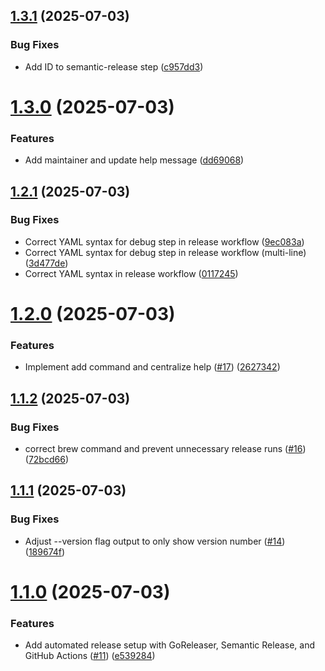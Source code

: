 ## [1.3.1](https://github.com/kennyparsons/gitbak/compare/v1.3.0...v1.3.1) (2025-07-03)


### Bug Fixes

* Add ID to semantic-release step ([c957dd3](https://github.com/kennyparsons/gitbak/commit/c957dd3d8a16d37917132c0e86d59c1fdc110543))

# [1.3.0](https://github.com/kennyparsons/gitbak/compare/v1.2.1...v1.3.0) (2025-07-03)


### Features

* Add maintainer and update help message ([dd69068](https://github.com/kennyparsons/gitbak/commit/dd690682761a56c51ce7bc4d78d468799ceafe21))

## [1.2.1](https://github.com/kennyparsons/gitbak/compare/v1.2.0...v1.2.1) (2025-07-03)


### Bug Fixes

* Correct YAML syntax for debug step in release workflow ([9ec083a](https://github.com/kennyparsons/gitbak/commit/9ec083af62ac6dd443612871c704319f14b8975d))
* Correct YAML syntax for debug step in release workflow (multi-line) ([3d477de](https://github.com/kennyparsons/gitbak/commit/3d477de88d208d0fc2d30e8949254c42d1bf7342))
* Correct YAML syntax in release workflow ([0117245](https://github.com/kennyparsons/gitbak/commit/01172455f4b2b8a4fb691c6f5b00ff396ad9fd59))

# [1.2.0](https://github.com/kennyparsons/gitbak/compare/v1.1.2...v1.2.0) (2025-07-03)


### Features

* Implement add command and centralize help ([#17](https://github.com/kennyparsons/gitbak/issues/17)) ([2627342](https://github.com/kennyparsons/gitbak/commit/262734246f4f0f18c6858a36a9a3e89cc1fe7ea8))

## [1.1.2](https://github.com/kennyparsons/gitbak/compare/v1.1.1...v1.1.2) (2025-07-03)


### Bug Fixes

* correct brew command and prevent unnecessary release runs ([#16](https://github.com/kennyparsons/gitbak/issues/16)) ([72bcd66](https://github.com/kennyparsons/gitbak/commit/72bcd66bb0b5ee093b4acaa8fbdb717e284ea986))

## [1.1.1](https://github.com/kennyparsons/gitbak/compare/v1.1.0...v1.1.1) (2025-07-03)


### Bug Fixes

* Adjust --version flag output to only show version number ([#14](https://github.com/kennyparsons/gitbak/issues/14)) ([189674f](https://github.com/kennyparsons/gitbak/commit/189674f3fd725e755a9e5b1822f2df178da849d7))

# [1.1.0](https://github.com/kennyparsons/gitbak/compare/v1.0.0...v1.1.0) (2025-07-03)


### Features

* Add automated release setup with GoReleaser, Semantic Release, and GitHub Actions ([#11](https://github.com/kennyparsons/gitbak/issues/11)) ([e539284](https://github.com/kennyparsons/gitbak/commit/e53928402cb1ea217e2c8c8f824d2b06e2b95f3c))
